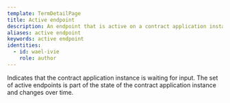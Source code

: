 ```yaml
---
template: TermDetailPage
title: Active endpoint
description: An endpoint that is active on a contract application instance.
aliases: active endpoint
keywords: active endpoint
identities:
  - id: wael-ivie
    role: author
---
```


Indicates that the contract application instance is waiting for input. The set of active endpoints is part of the state of the contract application instance and changes over time.
